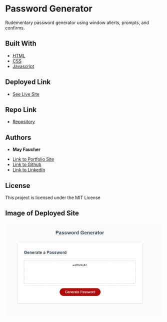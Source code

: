 # Password Generator

Rudementary password generator using window allerts, prompts, and confirms.


## Built With

* [HTML](https://developer.mozilla.org/en-US/docs/Web/HTML)
* [CSS](https://developer.mozilla.org/en-US/docs/Web/CSS)
* [Javascript](https://developer.mozilla.org/en-US/docs/Web/JavaScript)


## Deployed Link

* [See Live Site](https://divinemayura.github.io/password-generator/)


## Repo Link

* [Repository](https://github.com/DivineMayura/password-generator)


## Authors

* **May Faucher** 

- [Link to Portfolio Site](https://divinemayura.github.io/)
- [Link to Github](https://github.com/DivineMayura)
- [Link to LinkedIn](www.linkedin.com/in/mayfaucher)


## License

This project is licensed under the MIT License 


## Image of Deployed Site

![WorkingSite](./site.jpg)
